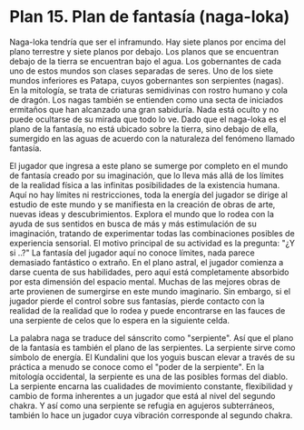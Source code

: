 # Plan 15. Plan de fantasía (naga-loka)

Naga-loka tendría que ser el inframundo. Hay siete planos por encima del plano terrestre y siete planos por debajo. Los planos que se encuentran debajo de la tierra se encuentran bajo el agua. Los gobernantes de cada uno de estos mundos son clases separadas de seres. Uno de los siete mundos inferiores es Patapa, cuyos gobernantes son serpientes (nagas). En la mitología, se trata de criaturas semidivinas con rostro humano y cola de dragón. Los nagas también se entienden como una secta de iniciados ermitaños que han alcanzado una gran sabiduría. Nada está oculto y no puede ocultarse de su mirada que todo lo ve. Dado que el naga-loka es el plano de la fantasía, no está ubicado sobre la tierra, sino debajo de ella, sumergido en las aguas de acuerdo con la naturaleza del fenómeno llamado fantasía.

El jugador que ingresa a este plano se sumerge por completo en el mundo de fantasía creado por su imaginación, que lo lleva más allá de los límites de la realidad física a las infinitas posibilidades de la existencia humana. Aquí no hay límites ni restricciones, toda la energía del jugador se dirige al estudio de este mundo y se manifiesta en la creación de obras de arte, nuevas ideas y descubrimientos. Explora el mundo que lo rodea con la ayuda de sus sentidos en busca de más y más estimulación de su imaginación, tratando de experimentar todas las combinaciones posibles de experiencia sensorial. El motivo principal de su actividad es la pregunta: "¿Y si ..?" La fantasía del jugador aquí no conoce límites, nada parece demasiado fantástico o extraño. En el plano astral, el jugador comienza a darse cuenta de sus habilidades, pero aquí está completamente absorbido por esta dimensión del espacio mental. Muchas de las mejores obras de arte provienen de sumergirse en este mundo imaginario. Sin embargo, si el jugador pierde el control sobre sus fantasías, pierde contacto con la realidad de la realidad que lo rodea y puede encontrarse en las fauces de una serpiente de celos que lo espera en la siguiente celda.

La palabra naga se traduce del sánscrito como "serpiente". Así que el plano de la fantasía es también el plano de las serpientes. La serpiente sirve como símbolo de energía. El Kundalini que los yoguis buscan elevar a través de su práctica a menudo se conoce como el "poder de la serpiente". En la mitología occidental, la serpiente es una de las posibles formas del diablo. La serpiente encarna las cualidades de movimiento constante, flexibilidad y cambio de forma inherentes a un jugador que está al nivel del segundo chakra. Y así como una serpiente se refugia en agujeros subterráneos, también lo hace un jugador cuya vibración corresponde al segundo chakra.
